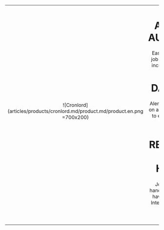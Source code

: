 |||
|:--:|:--:|
|![Cronlord](articles/products/cronlord.md/product.md/product.en.png =700x200)| <h1 class="productheader">ADVANCED AUTOMATION</h1><p class="productdescription">Easy to change enterprise job scheduling allowing for increased business agility. </p><h1 class="productheader">DASHBOARD</h1><p class="productdescription">Alerts and visual scheduling on an easy to use dashboard to ensure jobs are running smoothly  </p><h1 class="productheader">REPORTING & ERROR HANDLING</h1><p class="productdescription">Job reporting and error handling ensuring  tasks that have failed using Artificial Intelligence (AI) can still be recovered.
</p> |

